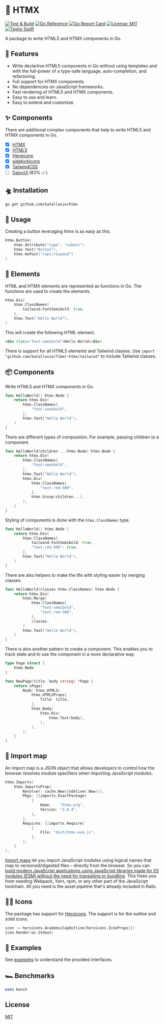 # 🔨 HTMX

[![Test & Build](https://github.com/katallaxie/htmx/actions/workflows/main.yml/badge.svg)](https://github.com/katallaxie/htmx/actions/workflows/main.yml)
[![Go Reference](https://pkg.go.dev/badge/github.com/katallaxie/htmx.svg)](https://pkg.go.dev/github.com/katallaxie/htmx)
[![Go Report Card](https://goreportcard.com/badge/github.com/katallaxie/htmx)](https://goreportcard.com/report/github.com/katallaxie/htmx)
[![License: MIT](https://img.shields.io/badge/License-MIT-yellow.svg)](https://opensource.org/licenses/MIT)
[![Taylor Swift](https://img.shields.io/badge/secured%20by-taylor%20swift-brightgreen.svg)](https://twitter.com/SwiftOnSecurity)

A package to write HTML5 and HTMX components in Go.

## 🦄 Features

- Write declartive HTML5 components in Go without using templates and with the full-power of a type-safe language, auto-completion, and refactoring.
- Full support for HTMX components.
- No dependencies on JavaScript frameworks.
- Fast rendering of HTML5 and HTMX components.
- Easy to use and learn.
- Easy to extend and customize.

## ✨ Components

There are additional complex components that help to write HTML5 and HTMX components in Go.

- [x] [HTMX](https://htmx.org/)
- [x] [HTML5](https://www.w3.org/TR/2011/WD-html5-20110405/)
- [x] [Heroicons](https://heroicons.com/)
- [x] [sidekickicons](https://sidekickicons.com)
- [x] [TailwindCSS](https://tailwindcss.com/)
- [ ] [DaisyUI](https://daisyui.com/) (83% 📈)

## 🛸 Installation

```bash
go get github.com/katallaxie/htmx
```

## 🧪 Usage

Creating a button leveraging htmx is as easy as this.

```go
htmx.Button(
    htmx.Attribute("type", "submit")
    htmx.Text("Button"),
    htmx.HxPost("/api/respond")
)
```

## 🎨 Elements

HTML and HTMX elements are represented as functions in Go. The functions are used to create the elements.

```go
htmx.Div(
    htmx.ClassNames{
        tailwind.FontSemibold: true,
    },
    htmx.Text("Hello World"),
)
```

This will create the following HTML element.

```html
<div class="font-semibold">Hello World</div>
```

There is support for all HTML5 elements and Tailwind classes. Use `import "github.com/katallaxie/fiber-htmx/tailwind"` to include Tailwind classes.

## 📦 Components

Write HTML5 and HTMX components in Go.

```go
func HelloWorld() htmx.Node {
    return htmx.Div(
        htmx.ClassNames{
            "font-semibold",
        },
        htmx.Text("Hello World"),
    )
}
```

There are different types of composition. For example, passing children to a component.

```go
func HelloWorld(children ...htmx.Node) htmx.Node {
    return htmx.Div(
        htmx.ClassNames{
            "font-semibold",
        },
        htmx.Text("Hello World"),
        htmx.Div(
            htmx.ClassNames{
                "text-red-500",
            },
            htmx.Group(children...),
        ),
    )
}
```

Styling of components is done with the `htmx.ClassNames` type.

```go
func HelloWorld() htmx.Node {
    return htmx.Div(
        htmx.ClassNames{
            tailwind.FontSemibold: true,
            "text-red-500": true,
        },
        htmx.Text("Hello World"),
    )
}
```

There are also helpers to make the life with styling easier by merging classes.

```go
func HelloWorld(classes htmx.ClassNames) htmx.Node {
    return htmx.Div(
        htmx.Merge(
            htmx.ClassNames{
                "font-semibold",
                "text-red-500",
            },
            classes,
        )
        htmx.Text("Hello World"),
    )
}
```

There is alos another pattern to create a component. This enables you to track state and to use the component in a more declarative way.

```go
type Page struct {
	htmx.Node
}

func NewPage(title, body string) *Page {
	return &Page{
		Node: htmx.HTML5(
			htmx.HTML5Props{
				Title: title,
			},
			htmx.Body(
				htmx.Div(
					htmx.Text(body),
				),
			),
		),
	}
}
```

## 🧩 Import map

An import map is a JSON object that allows developers to control how the browser resolves module specifiers when importing JavaScript modules.

```go
htmx.Imports(
    htmx.ImportsProp{
        Resolver: cache.New(jsdeliver.New()),
        Pkgs: []imports.ExactPackage{
            {
                Name:    "htmx.org",
                Version: "2.0.4",
            },
        },
        Requires: []imports.Require{
            {
                File: "dist/htmx.esm.js",
            },
        },
    }
),
```

[Import maps](https://github.com/WICG/import-maps) let you import JavaScript modules using logical names that map to versioned/digested files – directly from the browser. So you can [build modern JavaScript applications using JavaScript libraries made for ES modules (ESM) without the need for transpiling or bundling](https://world.hey.com/dhh/modern-web-apps-without-javascript-bundling-or-transpiling-a20f2755). This frees you from needing Webpack, Yarn, npm, or any other part of the JavaScript toolchain. All you need is the asset pipeline that's already included in Rails.

## 🏄‍♀️ Icons

The package has support for [Heroicons](https://heroicons.com/). The support is for the outline and solid icons.

```go
icon := heroicons.AcademicCapOutline(heroicons.IconProps{})
icon.Render(os.Stdout)
```

## 📄 Examples

See [examples](https://github.com/katallaxie/fiber-htmx/tree/master/examples) to understand the provided interfaces.

## 🏎️ Benchmarks

```bash
make bench
```

## License

[MIT](/LICENSE)
